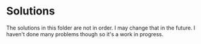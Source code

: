 # Solutions
The solutions in this folder are not in order. I may change that in the future. I haven't done many problems though so it's a work in progress. 

